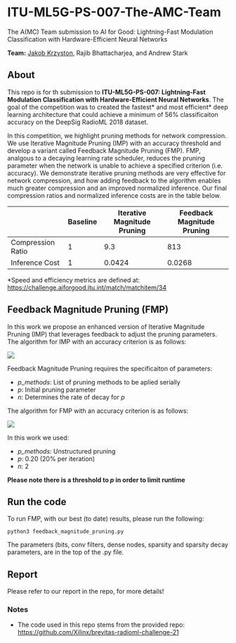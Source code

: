 # ITU-ML5G-PS-007-The-AMC-Team
The A(MC) Team submission to AI for Good: Lightning-Fast Modulation Classification with Hardware-Efficient Neural Networks

**Team:** [Jakob Krzyston](https://github.com/JakobKrzyston/), Rajib Bhattacharjea, and Andrew Stark

## About
This repo is for th submission to **ITU-ML5G-PS-007: Lightning-Fast Modulation Classification with Hardware-Efficient Neural Networks**.
The goal of the competition was to created the fastest* and most efficient* deep learning architecture that could achieve a minimum of 56% classificaiton accuracy on the  DeepSig RadioML 2018 dataset.

In this competition, we highlight pruning methods for network compression. We use Iterative Magnitude Pruning (IMP) with an accuracy threshold and develop a variant called Feedback Magnitude Pruning (FMP). FMP, analgous to a decaying learning rate scheduler, reduces the pruning parameter when the network is unable to achieve a specified criterion (i.e. accuracy). We demonstrate  iterative pruning methods are very effective for network compression, and how adding feedback to the algorithm enables much greater compression and an improved normalized inference. Our final compression ratios and normalized inference costs are in the table below.

|| Baseline | Iterative Magnitude Pruning  | Feedback Magnitude Pruning |
|-|-------------| ------------- | ------------- |
|Compression Ratio| 1  | 9.3  | 813  |
|Inference Cost| 1  | 0.0424  | 0.0268  |


*Speed and efficiency metrics are defined at: https://challenge.aiforgood.itu.int/match/matchitem/34


## Feedback Magnitude Pruning (FMP) ##
In this work we propose an enhanced version of Iterative Magnitude Pruning (IMP) that leverages feedback to adjust the pruning parameters. The algorithm for IMP with an accuracy criterion is as follows:

![](https://github.com/ITU-AI-ML-in-5G-Challenge/ITU-ML5G-PS-007-The-AMC-Team/blob/main/IMP_algorithm.JPG)

Feedback Magnitude Pruning requires the specificaiton of parameters:
- *p_methods*: List of pruning methods to be aplied serially 
- *p*: Initial pruning parameter
- *n*: Determines the rate of decay for *p*

The algorithm for FMP with an accuracy criterion is as follows:

![](https://github.com/ITU-AI-ML-in-5G-Challenge/ITU-ML5G-PS-007-The-AMC-Team/blob/main/FMP_algorithm.JPG)

In this work we used:
- *p_methods*: Unstructured pruning 
- *p*: 0.20 (20% per iteration)
- *n*: 2

**Please note there is a threshold to *p* in order to limit runtime**

## Run the code ##
To run FMP, with our best (to date) results, please run the following:
```
python3 feedback_magnitude_pruning.py
```
The parameters (bits, conv filters, dense nodes, sparsity and sparsity decay parameters, are in the top of the .py file.


## Report ##
Please refer to our report in the repo, for more details!

### Notes
- The code used in this repo stems from the provided repo: https://github.com/Xilinx/brevitas-radioml-challenge-21
